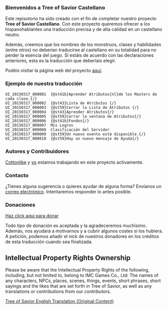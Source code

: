 ### Bienvenidos a **Tree of Savior Castellano**
Este repisotorio ha sido creado con el fin de completar nuestro proyecto **Tree of Savior Castellano**. Con este proyecto queremos ofrecer a los hispanohablantes una traducción precisa y de alta calidad en un castellano neutro.

Además, creemos que los nombres de los monstruos, clases y habilidades (entre otros) no deberían traducirse al castellano en su totalidad para no perder la esencia del juego. Si estáis de acuerdo con las declaraciones anteriores, esta es la traducción que deberíais elegir.

Podéis visitar la página web del proyecto [aquí](http://suketsune.github.io/treeofsavior-castellano/).

### Ejemplo de nuestra traducción
    UI_20150317_000001  {@st41b}Aprender Atributos{nl}de los Masters de cada clase.{/}
    UI_20150317_000002	{@st43}Lista de Atributos {/}
    UI_20150317_000003	{@st59}Cerrar la Lista de Atributos {/}
    UI_20150317_000004	{@st43}Aprender Atributos{/}
    UI_20150317_000005	{@st59}Cerrar la ventana de Atributos{/}
    UI_20150317_000006	{@st41b}Fondos{/}
    UI_20150317_000007	Mis Logros
    UI_20150317_000008	Clasificación del Servidor
    UI_20150317_000009	{@st59}Un nuevo evento está disponible.{/}
    UI_20150317_000010	{@st59}Hay un nuevo mensaje de Ayuda{/}

### Autores y Contribuidores
[Cottonlike](https://github.com/Cottonlike) y [yo](https://github.com/Suketsune) estamos trabajando en este proyecto activamente.

### Contacto
¿Tienes alguna sugerencia o quieres ayudar de alguna forma? Envíanos un [correo electrónico](mailto:epicsuketsune@gmail.com). Intentaremos responder lo antes posible.

### Donaciones
[Haz click aquí para donar](https://www.paypal.com/cgi-bin/webscr?cmd=_s-xclick&hosted_button_id=Q4DYNKW793YEW)

Todo tipo de donación es aceptada y la agradeceremos muchísimo. Además, nos ayudará a motivarnos y a cubrir algunos costes si los hubiera. A petición, podemos añadir el nick de nuestros donadores en los créditos de esta traducción cuando sea finalizada.

## Intellectual Property Rights Ownership
Please be aware that the Intellectual Property Rights of the following, including, but not limited to, belong to IMC Games Co., Ltd: The names of any characters, NPCs, places, scenes, things, events, short phrases, short sayings and the likes that are set forth in Tree of Savior, as well as any translations or contributions from our contributors.

[Tree of Savior English Translation (Original Content)](https://github.com/Treeofsavior/EnglishTranslation)
